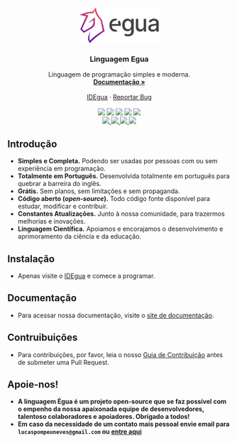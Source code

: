 <br>
<p align="center">
  <img src="./assets/egua.png" alt="egua" width="auto" height="80px">

  <h3 align="center">Linguagem Egua</h3>

  <p align="center">
    Linguagem de programação simples e moderna.
    <br />
    <a href="https://egua.tech/docs/egua" target="_blank"><strong>Documentação »</strong></a>
    <br />
    <br />
    <a href="https://egua.tech/idegua" target="_blank">IDEgua</a>
    ·
    <a href="https://github.com/eguatech/egua/issues" target="_blank">Reportar Bug</a>
    <br />
    <br />
    <img src="https://img.shields.io/github/issues/eguatech/egua" />
    <img src="https://img.shields.io/github/stars/eguatech/egua" />
    <img src="https://img.shields.io/github/forks/eguatech/egua" />
    <img src="https://img.shields.io/npm/v/egua">
    <img src="https://img.shields.io/github/license/eguatech/egua" />
    <br>
    <a href="https://twitter.com/eguatech" target="_blank"> <img src="https://img.shields.io/badge/-Twitter-1ca0f1?style=flat&labelColor=1ca0f1&logo=twitter&logoColor=white&link=Twitter" href="https://twitter.com/eguatech">
    <a href="https://www.instagram.com/eguatech/" target="_blank"><img src="https://img.shields.io/badge/-Instagram-c13584?style=flat&labelColor=c13584&logo=instagram&logoColor=white">
    <a href="https://www.youtube.com/channel/UCDgGUdR_6hZ6lfVaQbkQPLw" target="_blank"><img src="https://img.shields.io/badge/-YouTube-ff0000?style=flat-square&labelColor=ff0000&logo=youtube&logoColor=white">
    <a href="https://www.linkedin.com/company/eguatech/" target="_blank"><img src="https://img.shields.io/badge/-LinkedIn-blue?style=flat&logo=Linkedin&logoColor=white"> </a>
  </p>
</p>

## Introdução

- **Simples e Completa.** Podendo ser usadas por pessoas com ou sem experiência em programação.
- **Totalmente em Português.** Desenvolvida totalmente em português para quebrar a barreira do inglês.
- **Grátis.** Sem planos, sem limitações e sem propaganda.
- **Código aberto (*open-source*).** Todo código fonte disponível para estudar, modificar e contribuir.
- **Constantes Atualizações.** Junto à nossa comunidade, para trazermos melhorias e inovações.
- **Linguagem Científica.** Apoiamos e encorajamos o desenvolvimento e aprimoramento da ciência e da educação.

## Instalação

- Apenas visite o [IDEgua](https://egua.tech/idegua) e comece a programar.

## Documentação

- Para acessar nossa documentação, visite o [site de documentação](https://egua.tech/docs).

## Contruibuições

* Para contribuições, por favor, leia o nosso [Guia de Contribuição](.github/CONTRIBUTING.md) antes de submeter uma Pull Request.

## Apoie-nos!

- **A linguagem Égua é um projeto open-source que se faz possível com o empenho da nossa apaixonada equipe de desenvolvedores, talentoso colaboradores e apoiadores. Obrigado a todos!**
- **Em caso da necessidade de um contato mais pessoal envie email para `lucaspompeuneves@gmail.com` ou [entre aqui](https://egua.tech/comunidade)**
